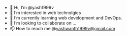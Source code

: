 - 👋 Hi, I’m @yash1999v
- 👀 I’m interested in web technolgies
- 🌱 I’m currently learning web development and DevOps.
- 💞️ I’m looking to collaborate on ...
- 📫 How to reach me @yashwanth1999v@gmail.com

<!---
yash1999v/yash1999v is a ✨ special ✨ repository because its `README.md` (this file) appears on your GitHub profile.
You can click the Preview link to take a look at your changes.
--->
